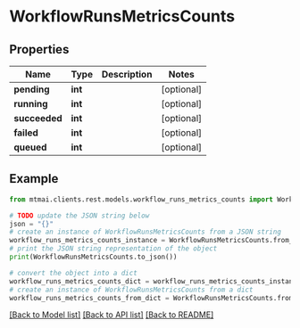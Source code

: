 # WorkflowRunsMetricsCounts


## Properties

Name | Type | Description | Notes
------------ | ------------- | ------------- | -------------
**pending** | **int** |  | [optional] 
**running** | **int** |  | [optional] 
**succeeded** | **int** |  | [optional] 
**failed** | **int** |  | [optional] 
**queued** | **int** |  | [optional] 

## Example

```python
from mtmai.clients.rest.models.workflow_runs_metrics_counts import WorkflowRunsMetricsCounts

# TODO update the JSON string below
json = "{}"
# create an instance of WorkflowRunsMetricsCounts from a JSON string
workflow_runs_metrics_counts_instance = WorkflowRunsMetricsCounts.from_json(json)
# print the JSON string representation of the object
print(WorkflowRunsMetricsCounts.to_json())

# convert the object into a dict
workflow_runs_metrics_counts_dict = workflow_runs_metrics_counts_instance.to_dict()
# create an instance of WorkflowRunsMetricsCounts from a dict
workflow_runs_metrics_counts_from_dict = WorkflowRunsMetricsCounts.from_dict(workflow_runs_metrics_counts_dict)
```
[[Back to Model list]](../README.md#documentation-for-models) [[Back to API list]](../README.md#documentation-for-api-endpoints) [[Back to README]](../README.md)



